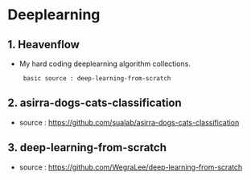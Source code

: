 # Deeplearning

## 1. Heavenflow
 * My hard coding deeplearning algorithm collections.
 
        basic source : deep-learning-from-scratch
        
## 2. asirra-dogs-cats-classification
 * source : https://github.com/sualab/asirra-dogs-cats-classification

## 3. deep-learning-from-scratch
 * source : https://github.com/WegraLee/deep-learning-from-scratch
